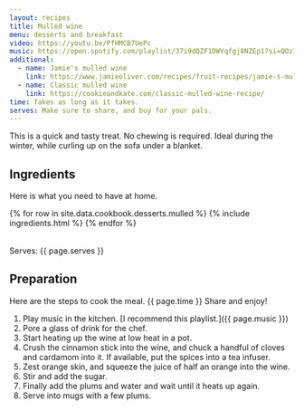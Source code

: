 ```yaml
---
layout: recipes
title: Mulled wine
menu: desserts and breakfast
video: https://youtu.be/PfHMCB7UePc
music: https://open.spotify.com/playlist/37i9dQZF1DWVqfgj8NZEp1?si=QOz1ujfjQrqSR6yTeP6OIg
additional:
  - name: Jamie's mulled wine
    link: https://www.jamieoliver.com/recipes/fruit-recipes/jamie-s-mulled-wine/
  - name: Classic mulled wine
    link: https://cookieandkate.com/classic-mulled-wine-recipe/
time: Takes as long as it takes.
serves: Make sure to share, and buy for your pals.
---
```


This is a quick and tasty treat. No chewing is required. Ideal during the winter, while curling up on the sofa under a blanket.

## Ingredients

Here is what you need to have at home.

<table>
  {% for row  in site.data.cookbook.desserts.mulled %}
{% include ingredients.html %}
  {% endfor %}
</table>

Serves: {{ page.serves }}

## Preparation

Here are the steps to cook the meal. {{ page.time }} Share and enjoy!

1. Play music in the kitchen. [I recommend this playlist.]({{ page.music }})
2. Pore a glass of drink for the chef.
3. Start heating up the wine at low heat in a pot.
4. Crush the cinnamon stick into the wine, and chuck a handful of cloves and cardamom into it. If available, put the spices into a tea infuser.
5. Zest orange skin, and squeeze the juice of half an orange into the wine.
6. Stir and add the sugar.
7. Finally add the plums and water and wait until it heats up again.
8. Serve into mugs with a few plums.